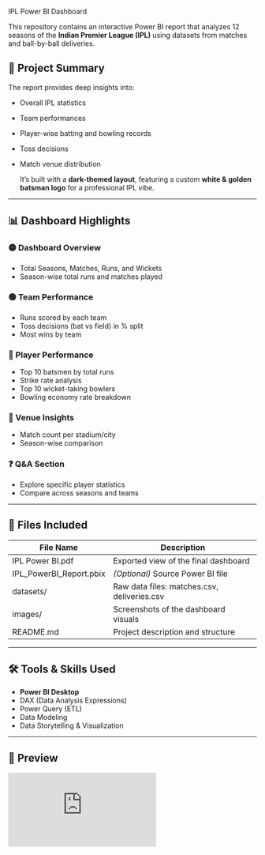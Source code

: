 IPL Power BI Dashboard

This repository contains an interactive Power BI report that analyzes 12 seasons of the **Indian Premier League (IPL)** using datasets from matches and ball-by-ball deliveries.

## 📌 Project Summary

The report provides deep insights into:
- Overall IPL statistics
- Team performances
- Player-wise batting and bowling records
- Toss decisions
- Match venue distribution

  It’s built with a **dark-themed layout**, featuring a custom **white & golden batsman logo** for a professional IPL vibe.

---

## 📊 Dashboard Highlights

### 🟡 Dashboard Overview
- Total Seasons, Matches, Runs, and Wickets
- Season-wise total runs and matches played

### 🟢 Team Performance
- Runs scored by each team
- Toss decisions (bat vs field) in % split
- Most wins by team

### 🔵 Player Performance
- Top 10 batsmen by total runs
- Strike rate analysis
- Top 10 wicket-taking bowlers
- Bowling economy rate breakdown

### 🔴 Venue Insights
- Match count per stadium/city
- Season-wise comparison

### ❓ Q&A Section
- Explore specific player statistics
- Compare across seasons and teams

---
## 📁 Files Included

| File Name | Description |
|-----------|-------------|
| IPL Power BI.pdf | Exported view of the final dashboard |
| IPL_PowerBI_Report.pbix | *(Optional)* Source Power BI file |
| datasets/ | Raw data files: matches.csv, deliveries.csv |
| images/ | Screenshots of the dashboard visuals |
| README.md | Project description and structure |

---

## 🛠 Tools & Skills Used

- **Power BI Desktop**
- DAX (Data Analysis Expressions)
- Power Query (ETL)
- Data Modeling
- Data Storytelling & Visualization

---
## 📸 Preview

![IPL Dashboard Preview](https://github.com/Sameer22-coder/IPL-report-using-Powerbi/edit/main/README.md)

